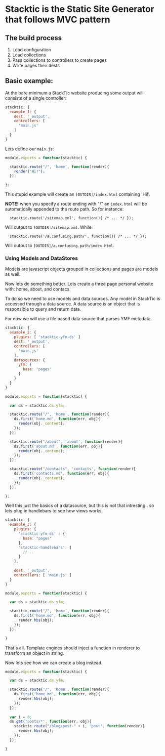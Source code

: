 # Stacktic is the Static Site Generator that follows MVC pattern

## The build process

1. Load configuration
2. Load collections
3. Pass collections to controllers to create pages
4. Write pages their dests

## Basic example:

At the bare minimum a StackTic website producing some output will consists of a single controller:

``` js
stacktic: {
  example_1: {
    dest: '_output',
    controllers: [
      'main.js'
    ]  
  }
}
```

Lets define our `main.js`:

``` js
module.exports = function(stacktic) {

  stacktic.route("/", 'home', function(render){
    render("Hi!");
  });

};
```

This stupid example will create an `[OUTDIR]/index.html` containing 'Hi!'.

__NOTE!__ when you specify a route ending with "/" an `index.html` will be automatically appended to the route path. So for instance: 

```
  stacktic.route('/sitemap.xml', function(){ /* ... */ });
```

Will output to `[OUTDIR]/sitemap.xml`. While:

```
  stacktic.route('/a.confusing.path/', function(){ /* ... */ });
```

Will output to `[OUTDIR]/a.confusing.path/index.html`.

### Using Models and DataStores

Models are javascript objects grouped in collections and pages are models as well.

Now lets do something better. Lets create a three page personal website with: home, about, and contacs. 

To do so we need to use models and data sources. Any model in StackTic is accessed through a data source. A data source is an object that is responsible to query and return data.

For now we will use a file based data source that parses YMF metadata.

``` js
stacktic: {
  example_2: {
    plugins: [ 'stacktic-yfm-ds' ]
    dest: '_output',
    controllers: [
      'main.js'
    ],
    datasources: {
      yfm: { 
        base: "pages" 
      }
    }
  }
}
```

``` js
module.exports = function(stacktic) {

  var ds = stacktic.ds.yfm;

  stacktic.route("/", 'home', function(render){
    ds.first('home.md', function(err, obj){
      render(obj._content);
    });
  });

  stacktic.route("/about", 'about', function(render){
    ds.first('about.md', function(err, obj){
      render(obj._content);
    });
  });

  stacktic.route("/contacts", 'contacts', function(render){
    ds.first('contacts.md', function(err, obj){
      render(obj._content);
    });
  });

};
```

Well this just the basics of a datasource, but this is not that intresting.. so lets plug in handlebars to see how views works. 

``` js
stacktic: {
  example_3: {
    plugins: {
      'stacktic-yfm-ds' : {
        base: "pages" 
      },
      'stacktic-handlebars': {
        // ..
      }
    },
    
    dest: '_output',
    controllers: [ 'main.js' ]
  }
}
```

``` js
module.exports = function(stacktic) {

  var ds = stacktic.ds.yfm;

  stacktic.route("/", 'home', function(render){
    ds.first('home.md', function(err, obj){
      render.hbs(obj);
    });
  });

}
```

That's all. Template engines should inject a function in renderer to transform an object in string.

Now lets see how we can create a blog instead.


``` js
module.exports = function(stacktic) {

  var ds = stacktic.ds.yfm;

  stacktic.route("/", 'home', function(render){
    ds.first('home.md', function(err, obj){
      render.hbs(obj);
    });
  });
  
  var i = 0;
  ds.get('posts/*', function(err, obj){
    stacktic.route("/blog/post-" + i, 'post', function(render){
      render.hbs(obj);
    });
  });

}
```





